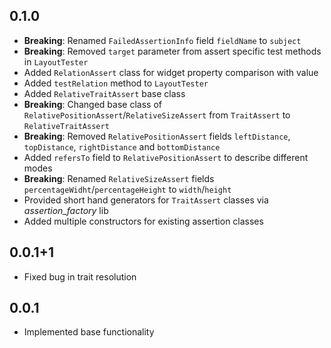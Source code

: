 ## 0.1.0
* __Breaking__: Renamed `FailedAssertionInfo` field `fieldName` to `subject`
* __Breaking__: Removed `target` parameter from assert specific test methods in `LayoutTester`
* Added `RelationAssert` class for widget property comparison with value
* Added `testRelation` method to `LayoutTester`
* Added `RelativeTraitAssert` base class
* __Breaking__: Changed base class of `RelativePositionAssert`/`RelativeSizeAssert` from `TraitAssert` to `RelativeTraitAssert`
* __Breaking__: Removed `RelativePositionAssert` fields `leftDistance`, `topDistance`, `rightDistance` and `bottomDistance`
* Added `refersTo` field to `RelativePositionAssert` to describe different modes
* __Breaking__: Renamed `RelativeSizeAssert` fields `percentageWidht`/`percentageHeight` to `width`/`height`
* Provided short hand generators for `TraitAssert` classes via _assertion_factory_ lib
* Added multiple constructors for existing assertion classes

## 0.0.1+1

* Fixed bug in trait resolution

## 0.0.1

* Implemented base functionality
